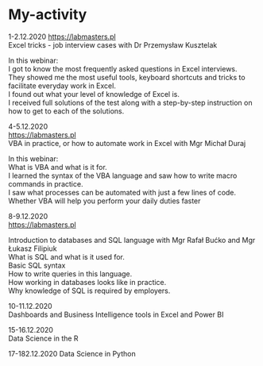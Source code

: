 # My-activity
1-2.12.2020
https://labmasters.pl  
Excel tricks - job interview cases with Dr Przemysław Kusztelak  

In this webinar:  
I got to know the most frequently asked questions in Excel interviews.  
They showed me the most useful tools, keyboard shortcuts and tricks to facilitate everyday work in Excel.  
I found out what your level of knowledge of Excel is.  
I received full solutions of the test along with a step-by-step instruction on how to get to each of the solutions.  

4-5.12.2020  
https://labmasters.pl  
VBA in practice, or how to automate work in Excel with Mgr Michał Duraj  

In this webinar:  
What is VBA and what is it for.  
I learned the syntax of the VBA language and saw how to write macro commands in practice.  
I saw what processes can be automated with just a few lines of code.  
Whether VBA will help you perform your daily duties faster  

8-9.12.2020  
https://labmasters.pl  

Introduction to databases and SQL language with Mgr Rafał Bućko and Mgr Łukasz Filipiuk  
What is SQL and what is it used for.  
Basic SQL syntax  
How to write queries in this language.  
How working in databases looks like in practice.  
Why knowledge of SQL is required by employers.  

10-11.12.2020  
Dashboards and Business Intelligence tools in Excel and Power BI   

15-16.12.2020  
Data Science in the R  

17-182.12.2020
Data Science in Python
